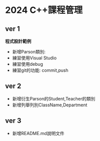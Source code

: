 # 2024 C++課程管理
## ver 1 
**程式設計範例**
- 新增Parson類別:
- 練習使用Visual Studio
- 練習使用debug
- 練習git的功能: commit,push

## ver 2
- 新增衍生Parson的Student,Teacher的類別
- 新增列舉列別ClassName,Department

## ver 3
- 新增README.md說明文件
  
